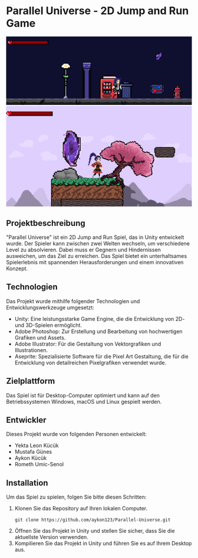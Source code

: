 # Parallel Universe - 2D Jump and Run Game

![Gameplay Screenshot](https://github.com/aykon123/Parallel-Universe/blob/main/Screenshots/Screenshot%20Cyberpunk.png)
![Gameplay Screenshot](https://github.com/aykon123/Parallel-Universe/blob/main/Screenshots/Screenshot%20Asian.png)


## Projektbeschreibung

"Parallel Universe" ist ein 2D Jump and Run Spiel, das in Unity entwickelt wurde. Der Spieler kann zwischen zwei Welten wechseln, um verschiedene Level zu absolvieren. Dabei muss er Gegnern und Hindernissen ausweichen, um das Ziel zu erreichen. Das Spiel bietet ein unterhaltsames Spielerlebnis mit spannenden Herausforderungen und einem innovativen Konzept.

## Technologien

Das Projekt wurde mithilfe folgender Technologien und Entwicklungswerkzeuge umgesetzt:
- Unity: Eine leistungsstarke Game Engine, die die Entwicklung von 2D- und 3D-Spielen ermöglicht.
- Adobe Photoshop: Zur Erstellung und Bearbeitung von hochwertigen Grafiken und Assets.
- Adobe Illustrator: Für die Gestaltung von Vektorgrafiken und Illustrationen.
- Aseprite: Spezialisierte Software für die Pixel Art Gestaltung, die für die Entwicklung von detailreichen Pixelgrafiken verwendet wurde.

## Zielplattform

Das Spiel ist für Desktop-Computer optimiert und kann auf den Betriebssystemen Windows, macOS und Linux gespielt werden.


## Entwickler

Dieses Projekt wurde von folgenden Personen entwickelt:
- Yekta Leon Kücük
- Mustafa Günes
- Aykon Kücük
- Rometh Umic-Senol

## Installation

Um das Spiel zu spielen, folgen Sie bitte diesen Schritten:
1. Klonen Sie das Repository auf Ihren lokalen Computer.
   ```
   git clone https://github.com/aykon123/Parallel-Universe.git
   ```
2. Öffnen Sie das Projekt in Unity und stellen Sie sicher, dass Sie die aktuellste Version verwenden.
3. Kompilieren Sie das Projekt in Unity und führen Sie es auf Ihrem Desktop aus.
